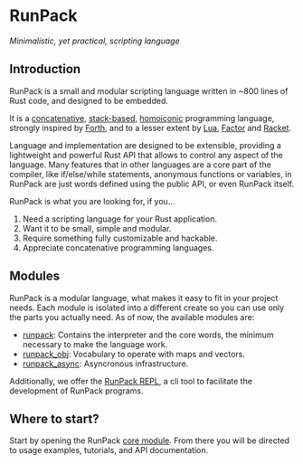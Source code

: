 # RunPack

_Minimalistic, yet practical, scripting language_

## Introduction

RunPack is a small and modular scripting language written in ~800 lines of Rust code, and designed to be embedded.

It is a [concatenative](https://en.wikipedia.org/wiki/Concatenative_programming_language), [stack-based](https://en.wikipedia.org/wiki/Stack-oriented_programming), [homoiconic](https://en.wikipedia.org/wiki/Homoiconicity) programming language, strongly inspired by [Forth](https://en.wikipedia.org/wiki/Forth_(programming_language)), and to a lesser extent by [Lua](https://en.wikipedia.org/wiki/Lua_(programming_language)), [Factor](https://en.wikipedia.org/wiki/Factor_(programming_language)) and [Racket](https://en.wikipedia.org/wiki/Racket_(programming_language)).

Language and implementation are designed to be extensible, providing a lightweight and powerful Rust API that allows to control any aspect of the language. Many features that in other languages are a core part of the compiler, like if/else/while statements, anonymous functions or variables, in RunPack are just words defined using the public API, or even RunPack itself.

RunPack is what you are looking for, if you...

1. Need a scripting language for your Rust application.
2. Want it to be small, simple and modular.
3. Require something fully customizable and hackable.
4. Appreciate concatenative programming languages.

## Modules

RunPack is a modular language, what makes it easy to fit in your project needs. Each module is isolated into a different create so you can use only the parts you actually need. As of now, the available modules are:

- [runpack](runpack/): Contains the interpreter and the core words, the minimum necessary to make the language work.
- [runpack_obj](runpack_obj/): Vocabulary to operate with maps and vectors.
- [runpack_async](runpack_async/): Asyncronous infrastructure.

Additionally, we offer the [RunPack REPL](https://github.com/asllop/RunPack-REPL), a cli tool to facilitate the development of RunPack programs.

## Where to start?

Start by opening the RunPack [core module](runpack/README.md). From there you will be directed to usage examples, tutorials, and API documentation.
